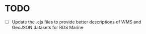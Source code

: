 # TODO


- [ ] Update the .ejs files to provide better descriptions of WMS and GeoJSON datasets for RDS Marine
